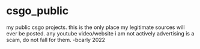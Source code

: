 # csgo_public
my public csgo projects. 
this is the only place my legitimate sources will ever be posted. any youtube video/website i am not actively advertising is a scam, do not fall for them.
-bcarly 2022
